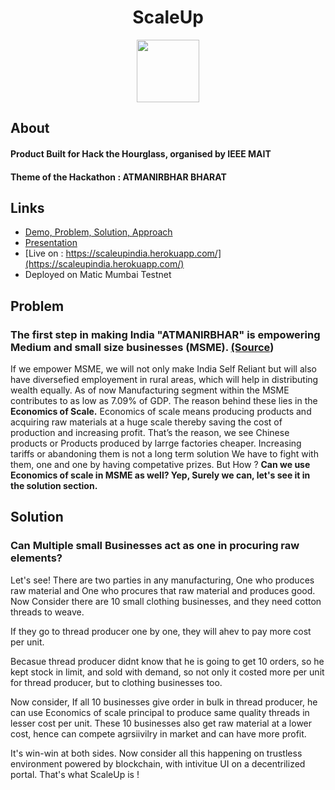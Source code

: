 <h1 align="center"> ScaleUp</h1>

<p align="center">
  <img width="100" height="100" src="https://i.ibb.co/pr5zWp9/logo.png"> 
</p>

## About
#### Product Built for Hack the Hourglass, organised by IEEE MAIT
#### Theme of the Hackathon : ATMANIRBHAR BHARAT
## Links
- [Demo, Problem, Solution, Approach](https://www.youtube.com/watch?v=lpkM4-I6p7Y&feature=emb_title)
- [Presentation](https://docs.google.com/presentation/d/1xfOQb3UauP3V1YAeL-oNsCsP-IMP_XBKTrAVeD4URYU/edit?usp=sharing)
- [Live on : https://scaleupindia.herokuapp.com/](https://scaleupindia.herokuapp.com/)
- Deployed on Matic Mumbai Testnet
## Problem
### The first step in making India "ATMANIRBHAR" is empowering Medium and small size businesses (MSME).  [(Source](https://www.india.gov.in/spotlight/building-atmanirbhar-bharat-overcoming-covid-19)) 
If we empower MSME, we will not only make India Self Reliant but will also have  diversefied employement in rural areas, which will help in distributing wealth equally.
As of now Manufacturing segment within the MSME contributes to as low as 7.09% of GDP.
The reason behind these lies in the **Economics of Scale.**
Economics of scale means producing products and acquiring raw materials at a huge scale thereby saving the cost of production and increasing profit.
That’s the reason, we see Chinese products or Products produced by larrge factories cheaper.
Increasing tariffs or abandoning them is not a long term solution
We have to fight with them, one and one by having competative prizes.
But How ? 
**Can we use Economics of scale in MSME as well?
Yep,  Surely we can, let's see it in the solution section.**

## Solution
### Can Multiple small Businesses act as one in procuring raw elements?

Let's see!
There are two parties in any manufacturing, 
One who produces raw material and 
One who procures that raw material and produces good.
Now Consider there are 10 small clothing businesses, and they need cotton threads to weave.

If they go to thread producer one by one, they will ahev to pay more cost per unit.

Becasue thread producer didnt know that he is going to get 10 orders, so he kept stock in limit, and sold with demand, so not only it costed more per unit for thread producer, but to clothing businesses too.

Now consider,
If all 10 businesses give order in bulk in thread producer, he can use Economics of scale principal to produce same quality threads in lesser cost per unit.
These 10 businesses also get raw material at a lower cost, hence can compete agrsiivilry in market and can have more profit.

It's win-win at both sides.
Now consider all this happening on trustless environment powered by blockchain, with intivitue UI on a decentrilized portal.
That's what ScaleUp is !

